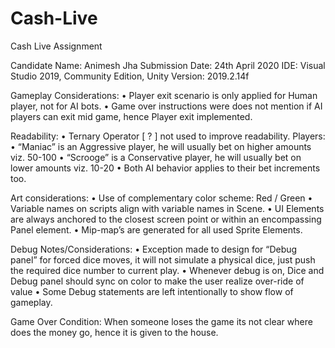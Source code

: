 # Cash-Live
 Cash Live Assignment

Candidate Name: Animesh Jha
Submission Date: 24th April 2020
IDE: Visual Studio 2019, Community Edition, Unity Version: 2019.2.14f

Gameplay Considerations:
•	Player exit scenario is only applied for Human player, not for AI bots.
•	Game over instructions were does not mention if AI players can exit mid game, hence Player exit implemented.

Readability:
•	Ternary Operator [ ? ] not used to improve readability.
Players:
•	“Maniac” is an Aggressive player, he will usually bet on higher amounts viz. 50-100
•	“Scrooge” is a Conservative player, he will usually bet on lower amounts viz. 10-20
•	Both AI behavior applies to their bet increments too.

Art considerations:
•	Use of complementary color scheme: Red / Green
•	Variable names on scripts align with variable names in Scene.
•	UI Elements are always anchored to the closest screen point or within an encompassing Panel element.
•	Mip-map’s are generated for all used Sprite Elements.

Debug Notes/Considerations:
•	Exception made to design for “Debug panel” for forced dice moves, it will not simulate a physical dice, just push the required dice number to current play.
•	Whenever debug is on, Dice and Debug panel should sync on color to make the user realize over-ride of value
•	Some Debug statements are left intentionally to show flow of gameplay.

Game Over Condition:
When someone loses the game its not clear where does the money go, hence it is given to the house.
